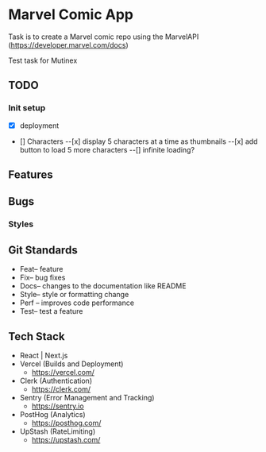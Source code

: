 # Marvel Comic App

Task is to create a Marvel comic repo using the MarvelAPI (https://developer.marvel.com/docs)

Test task for Mutinex


## TODO
### Init setup
- [x] deployment
- [] Characters
--[x] display 5 characters at a time as thumbnails
--[x] add button to load 5 more characters
--[] infinite loading?



## Features

## Bugs
### Styles



## Git Standards 
- Feat– feature
- Fix– bug fixes
- Docs– changes to the documentation like README
- Style– style or formatting change 
- Perf – improves code performance
- Test– test a feature

## Tech Stack
- React | Next.js 
- Vercel (Builds and Deployment)
    - https://vercel.com/
- Clerk (Authentication)
    - https://clerk.com/
- Sentry (Error Management and Tracking)
    - https://sentry.io
- PostHog (Analytics)
    - https://posthog.com/
- UpStash (RateLimiting)
    - https://upstash.com/